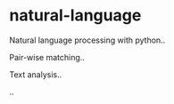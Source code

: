 # natural-language

Natural language processing with python..

Pair-wise matching..

Text analysis..



..
